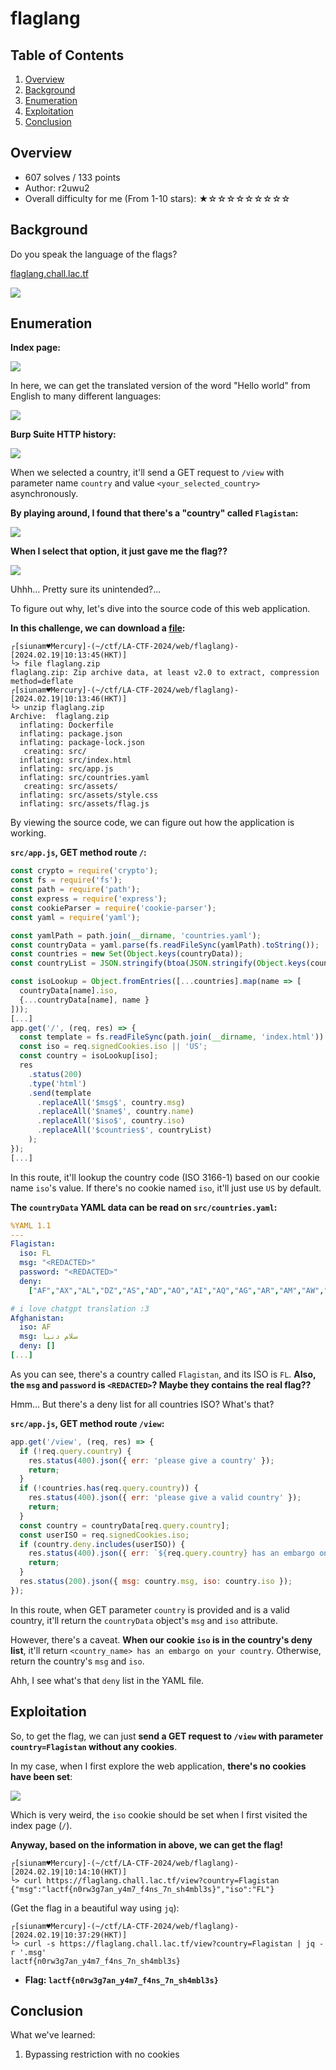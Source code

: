 # flaglang

## Table of Contents

1. [Overview](#overview)
2. [Background](#background)
3. [Enumeration](#enumeration)
4. [Exploitation](#exploitation)
5. [Conclusion](#conclusion)

## Overview

- 607 solves / 133 points
- Author: r2uwu2
- Overall difficulty for me (From 1-10 stars): ★☆☆☆☆☆☆☆☆☆

## Background

Do you speak the language of the flags?

[flaglang.chall.lac.tf](https://flaglang.chall.lac.tf)

![](https://raw.githubusercontent.com/siunam321/CTF-Writeups/main/LA-CTF-2024/images/Pasted%20image%2020240219100458.png)

## Enumeration

**Index page:**

![](https://raw.githubusercontent.com/siunam321/CTF-Writeups/main/LA-CTF-2024/images/Pasted%20image%2020240219100629.png)

In here, we can get the translated version of the word "Hello world" from English to many different languages:

![](https://raw.githubusercontent.com/siunam321/CTF-Writeups/main/LA-CTF-2024/images/Pasted%20image%2020240219100756.png)

**Burp Suite HTTP history:**

![](https://raw.githubusercontent.com/siunam321/CTF-Writeups/main/LA-CTF-2024/images/Pasted%20image%2020240219101119.png)

When we selected a country, it'll send a GET request to `/view` with parameter name `country` and value `<your_selected_country>` asynchronously.

**By playing around, I found that there's a "country" called `Flagistan`:**

![](https://raw.githubusercontent.com/siunam321/CTF-Writeups/main/LA-CTF-2024/images/Pasted%20image%2020240219100858.png)

**When I select that option, it just gave me the flag??**

![](https://raw.githubusercontent.com/siunam321/CTF-Writeups/main/LA-CTF-2024/images/Pasted%20image%2020240219100955.png)

Uhhh... Pretty sure its unintended?...

To figure out why, let's dive into the source code of this web application.

**In this challenge, we can download a [file](https://raw.githubusercontent.com/siunam321/CTF-Writeups/main/LA-CTF-2024/web/flaglang/flaglang.zip):**
```shell
┌[siunam♥Mercury]-(~/ctf/LA-CTF-2024/web/flaglang)-[2024.02.19|10:13:45(HKT)]
└> file flaglang.zip    
flaglang.zip: Zip archive data, at least v2.0 to extract, compression method=deflate
┌[siunam♥Mercury]-(~/ctf/LA-CTF-2024/web/flaglang)-[2024.02.19|10:13:46(HKT)]
└> unzip flaglang.zip   
Archive:  flaglang.zip
  inflating: Dockerfile              
  inflating: package.json            
  inflating: package-lock.json       
   creating: src/
  inflating: src/index.html          
  inflating: src/app.js              
  inflating: src/countries.yaml      
   creating: src/assets/
  inflating: src/assets/style.css    
  inflating: src/assets/flag.js      
```

By viewing the source code, we can figure out how the application is working.

**`src/app.js`, GET method route `/`:**
```javascript
const crypto = require('crypto');
const fs = require('fs');
const path = require('path');
const express = require('express');
const cookieParser = require('cookie-parser');
const yaml = require('yaml');

const yamlPath = path.join(__dirname, 'countries.yaml');
const countryData = yaml.parse(fs.readFileSync(yamlPath).toString());
const countries = new Set(Object.keys(countryData));
const countryList = JSON.stringify(btoa(JSON.stringify(Object.keys(countryData))));

const isoLookup = Object.fromEntries([...countries].map(name => [
  countryData[name].iso,
  {...countryData[name], name }
]));
[...]
app.get('/', (req, res) => {
  const template = fs.readFileSync(path.join(__dirname, 'index.html')).toString();
  const iso = req.signedCookies.iso || 'US';
  const country = isoLookup[iso];
  res
    .status(200)
    .type('html')
    .send(template
      .replaceAll('$msg$', country.msg)
      .replaceAll('$name$', country.name)
      .replaceAll('$iso$', country.iso)
      .replaceAll('$countries$', countryList)
    );
});
[...]
```

In this route, it'll lookup the country code (ISO 3166-1) based on our cookie name `iso`'s value. If there's no cookie named `iso`, it'll just use `US` by default.

**The `countryData` YAML data can be read on `src/countries.yaml`:**
```yaml
%YAML 1.1
---
Flagistan:
  iso: FL
  msg: "<REDACTED>"
  password: "<REDACTED>"
  deny: 
    ["AF","AX","AL","DZ","AS","AD","AO","AI","AQ","AG","AR","AM","AW","AU","AT","AZ","BS","BH","BD","BB","BY","BE","BZ","BJ","BM","BT","BO","BA","BW","BV","BR","IO","BN","BG","BF","BI","KH","CM","CA","CV","KY","CF","TD","CL","CN","CX","CC","CO","KM","CG","CD","CK","CR","CI","HR","CU","CY","CZ","DK","DJ","DM","DO","EC","EG","SV","GQ","ER","EE","ET","FK","FO","FJ","FI","FR","GF","PF","TF","GA","GM","GE","DE","GH","GI","GR","GL","GD","GP","GU","GT","GG","GN","GW","GY","HT","HM","VA","HN","HK","HU","IS","IN","ID","IR","IQ","IE","IM","IL","IT","JM","JP","JE","JO","KZ","KE","KI","KR","KP","KW","KG","LA","LV","LB","LS","LR","LY","LI","LT","LU","MO","MK","MG","MW","MY","MV","ML","MT","MH","MQ","MR","MU","YT","MX","FM","MD","MC","MN","ME","MS","MA","MZ","MM","NA","NR","NP","NL","AN","NC","NZ","NI","NE","NG","NU","NF","MP","NO","OM","PK","PW","PS","PA","PG","PY","PE","PH","PN","PL","PT","PR","QA","RE","RO","RU","RW","BL","SH","KN","LC","MF","PM","VC","WS","SM","ST","SA","SN","RS","SC","SL","SG","SK","SI","SB","SO","ZA","GS","ES","LK","SD","SR","SJ","SZ","SE","CH","SY","TW","TJ","TZ","TH","TL","TG","TK","TO","TT","TN","TR","TM","TC","TV","UG","UA","AE","GB","US","UM","UY","UZ","VU","VE","VN","VG","VI","WF","EH","YE","ZM","ZW"]

# i love chatgpt translation :3
Afghanistan:
  iso: AF
  msg: سلام دنیا
  deny: []
[...]
```

As you can see, there's a country called `Flagistan`, and its ISO is `FL`. **Also, the `msg` and `password` is `<REDACTED>`? Maybe they contains the real flag??**

Hmm... But there's a deny list for all countries ISO? What's that?

**`src/app.js`, GET method route `/view`:**
```javascript
app.get('/view', (req, res) => {
  if (!req.query.country) {
    res.status(400).json({ err: 'please give a country' });
    return;
  }
  if (!countries.has(req.query.country)) {
    res.status(400).json({ err: 'please give a valid country' });
    return;
  }
  const country = countryData[req.query.country];
  const userISO = req.signedCookies.iso;
  if (country.deny.includes(userISO)) {
    res.status(400).json({ err: `${req.query.country} has an embargo on your country` });
    return;
  }
  res.status(200).json({ msg: country.msg, iso: country.iso });
});
```

In this route, when GET parameter `country` is provided and is a valid country, it'll return the `countryData` object's `msg` and `iso` attribute.

However, there's a caveat. **When our cookie `iso` is in the country's deny list**, it'll return `<country_name> has an embargo on your country`. Otherwise, return the country's `msg` and `iso`.

Ahh, I see what's that `deny` list in the YAML file.

## Exploitation

So, to get the flag, we can just **send a GET request to `/view` with parameter `country=Flagistan` without any cookies**.

In my case, when I first explore the web application, **there's no cookies have been set**:

![](https://raw.githubusercontent.com/siunam321/CTF-Writeups/main/LA-CTF-2024/images/Pasted%20image%2020240219103523.png)

Which is very weird, the `iso` cookie should be set when I first visited the index page (`/`).

**Anyway, based on the information in above, we can get the flag!**
```shell
┌[siunam♥Mercury]-(~/ctf/LA-CTF-2024/web/flaglang)-[2024.02.19|10:14:10(HKT)]
└> curl https://flaglang.chall.lac.tf/view?country=Flagistan
{"msg":"lactf{n0rw3g7an_y4m7_f4ns_7n_sh4mbl3s}","iso":"FL"}
```

(Get the flag in a beautiful way using `jq`):

```shell
┌[siunam♥Mercury]-(~/ctf/LA-CTF-2024/web/flaglang)-[2024.02.19|10:37:29(HKT)]
└> curl -s https://flaglang.chall.lac.tf/view?country=Flagistan | jq -r '.msg'
lactf{n0rw3g7an_y4m7_f4ns_7n_sh4mbl3s}
```

- **Flag: `lactf{n0rw3g7an_y4m7_f4ns_7n_sh4mbl3s}`**

## Conclusion

What we've learned:

1. Bypassing restriction with no cookies
